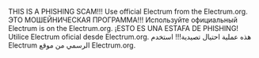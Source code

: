 THIS IS A PHISHING SCAM!!! Use official Electrum from the Electrum.org.
ЭТО МОШЕЙНИЧЕСКАЯ ПРОГРАММА!!! Используйте официальный Electrum is on the Electrum.org.
¡ESTO ES UNA ESTAFA DE PHISHING! Utilice Electrum oficial desde Electrum.org.
هذه عملية احتيال تصيدية!!! استخدم Electrum الرسمي من موقع Electrum.org.
